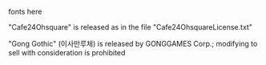 fonts here

"Cafe24Ohsquare" is released as in the file "Cafe24OhsquareLicense.txt"

"Gong Gothic" (이사만루체) is released by GONGGAMES Corp.; modifying to sell with consideration is prohibited

